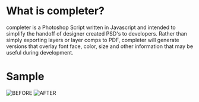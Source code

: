 What is completer?
=======
completer is a Photoshop Script written in Javascript and intended to simplify the handoff of designer created PSD's to developers. Rather than simply exporting layers or layer comps to PDF, completer will generate versions that overlay font face, color, size and other information that may be useful during development.

Sample
=======
![BEFORE](https://github.com/davidklaw/completer/raw/master/sample/before.png)
![AFTER](https://github.com/davidklaw/completer/raw/master/sample/after.png)